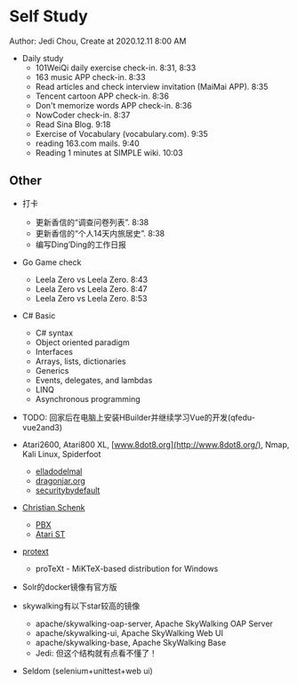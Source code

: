 # Self Study

Author: Jedi Chou, Create at 2020.12.11 8:00 AM

* Daily study
  * 101WeiQi daily exercise check-in. 8:31, 8:33
  * 163 music APP check-in. 8:33
  * Read articles and check interview invitation (MaiMai APP). 8:35
  * Tencent cartoon APP check-in. 8:36
  * Don't memorize words APP check-in. 8:36
  * NowCoder check-in. 8:37
  * Read Sina Blog. 9:18
  * Exercise of Vocabulary (vocabulary.com). 9:35
  * reading 163.com mails. 9:40
  * Reading 1 minutes at SIMPLE wiki. 10:03

## Other

* 打卡
  * 更新香信的“调查问卷列表”. 8:38
  * 更新香信的“个人14天内旅居史”. 8:38
  * 编写Ding’Ding的工作日报

* Go Game check
  * Leela Zero vs Leela Zero. 8:43
  * Leela Zero vs Leela Zero. 8:47
  * Leela Zero vs Leela Zero. 8:53

* C# Basic
  * C# syntax
  * Object oriented paradigm
  * Interfaces
  * Arrays, lists, dictionaries
  * Generics
  * Events, delegates, and lambdas
  * LINQ
  * Asynchronous programming
* TODO: 回家后在电脑上安装HBuilder并继续学习Vue的开发(qfedu-vue2and3)
* Atari2600, Atari800 XL, [www.8dot8.org](http://www.8dot8.org/), Nmap, Kali Linux, Spiderfoot
  * [elladodelmal](http://www.elladodelmal.com/)
  * [dragonjar.org](http://www.dragonjar.org/)
  * [securitybydefault](http://www.securitybydefault.com/)
* [Christian Schenk](https://www.tug.org/interviews/schenk.html)
  * [PBX](https://baike.baidu.com/item/PBX/3737223)
  * [Atari ST](https://en.wikipedia.org/wiki/Atari_ST)
* [protext](https://www.tug.org/protext/)
  * proTeXt - MiKTeX-based distribution for Windows

* Solr的docker镜像有官方版
* skywalking有以下star较高的镜像
  * apache/skywalking-oap-server, Apache SkyWalking OAP Server
  * apache/skywalking-ui, Apache SkyWalking Web UI
  * apache/skywalking-base, Apache SkyWalking Base
  * Jedi: 但这个结构就有点看不懂了！

* Seldom (selenium+unittest+web ui)
